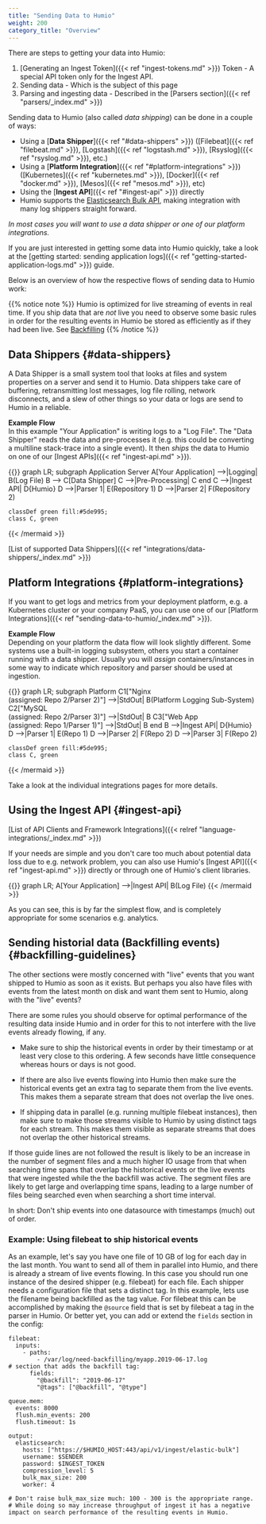 ```yaml
---
title: "Sending Data to Humio"
weight: 200
category_title: "Overview"
---
```


There are steps to getting your data into Humio:

1. [Generating an Ingest Token]({{< ref "ingest-tokens.md" >}}) Token - A special API token only for the Ingest API.
1. Sending data - Which is the subject of this page
1. Parsing and ingesting data - Described in the [Parsers section]({{< ref "parsers/_index.md" >}})

Sending data to Humio (also called _data shipping_) can be done in a couple of ways:

- Using a [**Data Shipper**]({{< ref "#data-shippers" >}}) ([Filebeat]({{< ref "filebeat.md" >}}), [Logstash]({{< ref "logstash.md" >}}), [Rsyslog]({{< ref "rsyslog.md" >}}), etc.)
- Using a [**Platform Integration**]({{< ref "#platform-integrations" >}}) ([Kubernetes]({{< ref "kubernetes.md" >}}), [Docker]({{< ref "docker.md" >}}), [Mesos]({{< ref "mesos.md" >}}), etc)
- Using the [**Ingest API**]({{< ref "#ingest-api" >}}) directly
- Humio supports the [Elasticsearch Bulk API](https://www.elastic.co/guide/en/elasticsearch/reference/6.x/docs-bulk.html), making integration with many log shippers straight forward.

_In most cases you will want to use a data shipper or one of our platform integrations._

If you are just interested in getting some data into Humio quickly, take a look at
the [getting started: sending application logs]({{< ref "getting-started-application-logs.md" >}}) guide.

Below is an overview of how the respective flows of sending data to Humio work:

{{% notice note %}}
Humio is optimized for live streaming of events in real time. If you
ship data that are *not* live you need to observe some basic rules in order
for the resulting events in Humio be stored as efficiently as if they
had been live. See [Backfilling](#backfilling-guidelines)
{{% /notice  %}}


## Data Shippers {#data-shippers}

A Data Shipper is a small system tool that looks at files and system properties
on a server and send it to Humio. Data shippers take care of buffering, retransmitting
lost messages, log file rolling, network disconnects, and a slew of other things
so your data or logs are send to Humio in a reliable.

**Example Flow**  
In this example "Your Application" is writing logs to a "Log File".
The "Data Shipper" reads the data and pre-processes it (e.g. this could be
converting a multiline stack-trace into a single event).
It then _ships_ the data to Humio on one of our [Ingest APIs]({{< ref "ingest-api.md" >}}).

{{<mermaid align="left">}}
graph LR;
    subgraph Application Server
    A[Your Application] -->|Logging| B(Log File)
    B --> C[Data Shipper]
    C -->|Pre-Processing| C
    end
    C -->|Ingest API| D{Humio}
    D -->|Parser 1| E(Repository 1)
    D -->|Parser 2| F(Repository 2)

    classDef green fill:#5de995;
    class C, green
{{< /mermaid >}}

[List of supported Data Shippers]({{< ref "integrations/data-shippers/_index.md" >}})


## Platform Integrations {#platform-integrations}

If you want to get logs and metrics from your deployment platform, e.g. a Kubernetes cluster or your company PaaS,
you can use one of our [Platform Integrations]({{< ref "sending-data-to-humio/_index.md" >}}).

**Example Flow**  
Depending on your platform the data flow will look slightly different. Some systems
use a built-in logging subsystem, others you start a container running with a data shipper.
Usually you will _assign_ containers/instances in some way to indicate which repository and parser
should be used at ingestion.

{{<mermaid align="left">}}
graph LR;
    subgraph Platform
    C1["Nginx<br/>(assigned: Repo 2/Parser 2)"]   -->|StdOut| B(Platform Logging Sub-System)
    C2["MySQL<br/>(assigned: Repo 2/Parser 3)"]   -->|StdOut| B
    C3["Web App<br/>(assigned: Repo 1/Parser 1)"] -->|StdOut| B
    end
    B -->|Ingest API| D{Humio}
    D -->|Parser 1| E(Repo 1)
    D -->|Parser 2| F(Repo 2)
    D -->|Parser 3| F(Repo 2)


    classDef green fill:#5de995;
    class C, green
{{< /mermaid >}}

Take a look at the individual integrations pages for more details.

## Using the Ingest API {#ingest-api}

[List of API Clients and Framework Integrations]({{< relref "language-integrations/_index.md" >}})

If your needs are simple and you don't care too much about potential data loss due
to e.g. network problem, you can also use Humio's [Ingest API]({{< ref "ingest-api.md" >}}) directly
or through one of Humio's client libraries.

{{<mermaid align="left">}}
graph LR;
    A[Your Application] -->|Ingest API| B(Log File)
{{< /mermaid >}}

As you can see, this is by far the simplest flow, and is completely appropriate
for some scenarios e.g. analytics.

## Sending historial data (Backfilling events) {#backfilling-guidelines}

The other sections were mostly concerned with "live" events that you
want shipped to Humio as soon as it exists.  But perhaps you also have
files with events from the latest month on disk and want them sent to
Humio, along with the "live" events?

There are some rules you should observe for optimal
performance of the resulting data inside Humio and in order for this
to not interfere with the live events already flowing, if any.

* Make sure to ship the historical events in order by their timestamp
  or at least very close to this ordering. A few seconds have little
  consequence whereas hours or days is not good.

* If there are also live events flowing into Humio then make sure the
  historical events get an extra tag to separate them from the live
  events. This makes them a separate stream that does not overlap the live ones.

* If shipping data in parallel (e.g. running multiple filebeat
  instances), then make sure to make those streams visible to Humio by
  using distinct tags for each stream. This makes them visible as separate
  streams that does not overlap the other historical streams.

If those guide lines are not followed the result is likely to be an
increase in the number of segment files and a much higher IO usage
from that when searching time spans that overlap the historical events
or the live events that were ingested while the the backfill was
active. The segment files are likely to get large and overlapping time
spans, leading to a large number of files being searched even when
searching a short time interval.

In short: Don't ship events into one datasource with timestamps (much) out of order.

### Example: Using filebeat to ship historical events

As an example, let's say you have one file of 10 GB of log for each
day in the last month. You want to send all of them in parallel into
Humio, and there is already a stream of live events flowing. In this
case you should run one instance of the desired shipper
(e.g. filebeat) for each file. Each shipper needs a configuration file
that sets a distinct tag. In this example, lets use the filename being
backfilled as the tag value. For filebeat this can be accomplished by
making the `@source` field that is set by filebeat a tag in the parser
in Humio. Or better yet, you can add or extend the `fields` section in
the config:

```
filebeat:
  inputs:
    - paths:
        - /var/log/need-backfilling/myapp.2019-06-17.log
# section that adds the backfill tag:
      fields:
        "@backfill": "2019-06-17"
        "@tags": ["@backfill", "@type"]

queue.mem:
  events: 8000
  flush.min_events: 200
  flush.timeout: 1s

output:
  elasticsearch:
    hosts: ["https://$HUMIO_HOST:443/api/v1/ingest/elastic-bulk"]
    username: $SENDER
    password: $INGEST_TOKEN
    compression_level: 5
    bulk_max_size: 200
    worker: 4

# Don't raise bulk_max_size much: 100 - 300 is the appropriate range.
# While doing so may increase throughput of ingest it has a negative impact on search performance of the resulting events in Humio.
```

